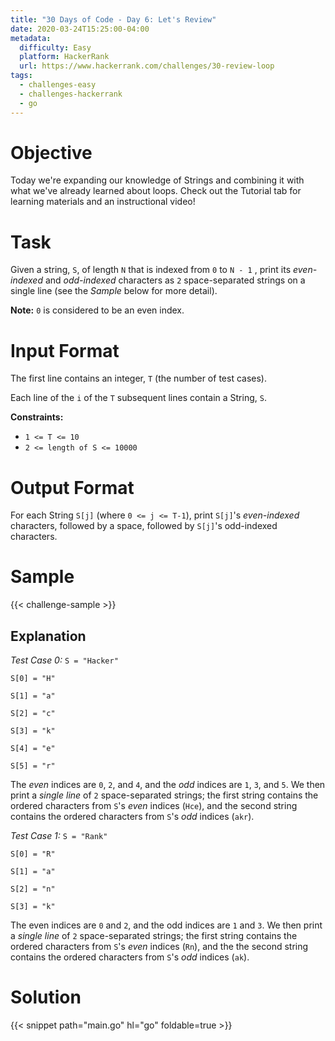```yaml
---
title: "30 Days of Code - Day 6: Let's Review"
date: 2020-03-24T15:25:00-04:00
metadata:
  difficulty: Easy
  platform: HackerRank
  url: https://www.hackerrank.com/challenges/30-review-loop
tags:
  - challenges-easy
  - challenges-hackerrank
  - go
---
```


# Objective

Today we're expanding our knowledge of Strings and combining it with what we've
already learned about loops. Check out the Tutorial tab for learning materials
and an instructional video!

# Task

Given a string, `S`, of length `N` that is indexed from `0` to `N - 1` , print
its *even-indexed* and *odd-indexed* characters as `2` space-separated strings
on a single line (see the *Sample* below for more detail).

**Note:** `0` is considered to be an even index.

# Input Format

The first line contains an integer, `T` (the number of test cases).

Each line of the `i` of the `T` subsequent lines contain a String, `S`.

**Constraints:**

* `1 <= T <= 10`
* `2 <= length of S <= 10000`

# Output Format

For each String `S[j]` (where `0 <= j <= T-1`), print `S[j]`'s *even-indexed*
characters, followed by a space, followed by `S[j]`'s odd-indexed characters.

# Sample

{{< challenge-sample >}}

## Explanation

*Test Case 0:* `S = "Hacker"`

`S[0] = "H"`

`S[1] = "a"`

`S[2] = "c"`

`S[3] = "k"`

`S[4] = "e"`

`S[5] = "r"`

The *even* indices are `0`, `2`, and `4`, and the *odd* indices are `1`, `3`,
and `5`. We then print a *single line* of `2` space-separated strings; the
first string contains the ordered characters from `S`'s *even* indices (`Hce`),
and the second string contains the ordered characters from `S`'s *odd* indices
(`akr`).

*Test Case 1:* `S = "Rank"`

`S[0] = "R"`

`S[1] = "a"`

`S[2] = "n"`

`S[3] = "k"`

The even indices are `0` and `2`, and the odd indices are `1` and `3`.  We then
print a *single line* of `2` space-separated strings; the first string contains
the ordered characters from `S`'s *even* indices (`Rn`), and the the second
string contains the ordered characters from `S`'s *odd* indices (`ak`).

# Solution

{{< snippet path="main.go" hl="go" foldable=true >}}

